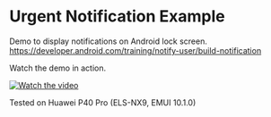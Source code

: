 # Urgent Notification Example

Demo to display notifications on Android lock screen.
https://developer.android.com/training/notify-user/build-notification

Watch the demo in action.

[![Watch the video](https://img.youtube.com/vi/X6IxL2sjfx8/default.jpg)](https://youtu.be/X6IxL2sjfx8)

Tested on Huawei P40 Pro (ELS-NX9, EMUI 10.1.0)
